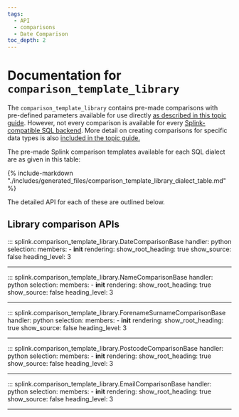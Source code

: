 ```yaml
---
tags:
  - API
  - comparisons
  - Date Comparison
toc_depth: 2
---
```


# Documentation for `comparison_template_library` 

The `comparison_template_library` contains pre-made comparisons with pre-defined parameters available for use directly [as described in this topic guide](./topic_guides/customising_comparisons.html#method-2-using-the-comparisontemplatelibrary).
However, not every comparison is available for every [Splink-compatible SQL backend](./topic_guides/backends.html). More detail on creating comparisons for specific data types is also [included in the topic guide.](./topic_guides/customising_comparisons.html#creating-comparisons-for-specific-data-types)

The pre-made Splink comparison templates available for each SQL dialect are as given in this table:

{% include-markdown "./includes/generated_files/comparison_template_library_dialect_table.md" %}



The detailed API for each of these are outlined below.

## Library comparison APIs

::: splink.comparison_template_library.DateComparisonBase
    handler: python
    selection:
      members:
        -  __init__
    rendering:
      show_root_heading: true
      show_source: false
      heading_level: 3

---

::: splink.comparison_template_library.NameComparisonBase
    handler: python
    selection:
      members:
        -  __init__
    rendering:
      show_root_heading: true
      show_source: false
      heading_level: 3

---

::: splink.comparison_template_library.ForenameSurnameComparisonBase
    handler: python
    selection:
      members:
        -  __init__
    rendering:
      show_root_heading: true
      show_source: false
      heading_level: 3

---

::: splink.comparison_template_library.PostcodeComparisonBase
    handler: python
    selection:
      members:
        -  __init__
    rendering:
      show_root_heading: true
      show_source: false
      heading_level: 3

---

::: splink.comparison_template_library.EmailComparisonBase
    handler: python
    selection:
      members:
        -  __init__
    rendering:
      show_root_heading: true
      show_source: false
      heading_level: 3

---
